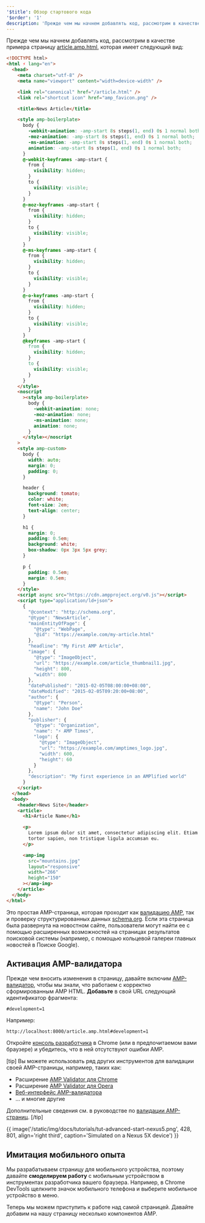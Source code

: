 ```yaml
---
'$title': Обзор стартового кода
'$order': '1'
description: 'Прежде чем мы начнем добавлять код, рассмотрим в качестве примера страницу article.amp.html, которая имеет следующий вид: ...'
---
```


Прежде чем мы начнем добавлять код, рассмотрим в качестве примера страницу [article.amp.html](https://github.com/googlecodelabs/accelerated-mobile-pages-advanced/blob/master/article.amp.html), которая имеет следующий вид:

```html
<!DOCTYPE html>
<html ⚡ lang="en">
  <head>
    <meta charset="utf-8" />
    <meta name="viewport" content="width=device-width" />

    <link rel="canonical" href="/article.html" />
    <link rel="shortcut icon" href="amp_favicon.png" />

    <title>News Article</title>

    <style amp-boilerplate>
      body {
        -webkit-animation: -amp-start 8s steps(1, end) 0s 1 normal both;
        -moz-animation: -amp-start 8s steps(1, end) 0s 1 normal both;
        -ms-animation: -amp-start 8s steps(1, end) 0s 1 normal both;
        animation: -amp-start 8s steps(1, end) 0s 1 normal both;
      }
      @-webkit-keyframes -amp-start {
        from {
          visibility: hidden;
        }
        to {
          visibility: visible;
        }
      }
      @-moz-keyframes -amp-start {
        from {
          visibility: hidden;
        }
        to {
          visibility: visible;
        }
      }
      @-ms-keyframes -amp-start {
        from {
          visibility: hidden;
        }
        to {
          visibility: visible;
        }
      }
      @-o-keyframes -amp-start {
        from {
          visibility: hidden;
        }
        to {
          visibility: visible;
        }
      }
      @keyframes -amp-start {
        from {
          visibility: hidden;
        }
        to {
          visibility: visible;
        }
      }
    </style>
    <noscript
      ><style amp-boilerplate>
        body {
          -webkit-animation: none;
          -moz-animation: none;
          -ms-animation: none;
          animation: none;
        }
      </style></noscript
    >
    <style amp-custom>
      body {
        width: auto;
        margin: 0;
        padding: 0;
      }

      header {
        background: tomato;
        color: white;
        font-size: 2em;
        text-align: center;
      }

      h1 {
        margin: 0;
        padding: 0.5em;
        background: white;
        box-shadow: 0px 3px 5px grey;
      }

      p {
        padding: 0.5em;
        margin: 0.5em;
      }
    </style>
    <script async src="https://cdn.ampproject.org/v0.js"></script>
    <script type="application/ld+json">
      {
        "@context": "http://schema.org",
        "@type": "NewsArticle",
        "mainEntityOfPage": {
          "@type": "WebPage",
          "@id": "https://example.com/my-article.html"
        },
        "headline": "My First AMP Article",
        "image": {
          "@type": "ImageObject",
          "url": "https://example.com/article_thumbnail1.jpg",
          "height": 800,
          "width": 800
        },
        "datePublished": "2015-02-05T08:00:00+08:00",
        "dateModified": "2015-02-05T09:20:00+08:00",
        "author": {
          "@type": "Person",
          "name": "John Doe"
        },
        "publisher": {
          "@type": "Organization",
          "name": "⚡ AMP Times",
          "logo": {
            "@type": "ImageObject",
            "url": "https://example.com/amptimes_logo.jpg",
            "width": 600,
            "height": 60
          }
        },
        "description": "My first experience in an AMPlified world"
      }
    </script>
  </head>
  <body>
    <header>News Site</header>
    <article>
      <h1>Article Name</h1>

      <p>
        Lorem ipsum dolor sit amet, consectetur adipiscing elit. Etiam egestas
        tortor sapien, non tristique ligula accumsan eu.
      </p>

      <amp-img
        src="mountains.jpg"
        layout="responsive"
        width="266"
        height="150"
      ></amp-img>
    </article>
  </body>
</html>
```

Это простая AMP-страница, которая проходит как [валидацию AMP](../../../../documentation/guides-and-tutorials/learn/validation-workflow/validate_amp.md), так и проверку структурированных данных [schema.org](http://schema.org/). Если эта страница была развернута на новостном сайте, пользователи могут найти ее с помощью расширенных возможностей на страницах результатов поисковой системы (например, с помощью кольцевой галереи главных новостей в Поиске Google).

## Активация AMP-валидатора

Прежде чем вносить изменения в страницу, давайте включим [AMP-валидатор](../../../../documentation/guides-and-tutorials/learn/validation-workflow/validate_amp.md), чтобы мы знали, что работаем с корректно сформированным AMP HTML. **Добавьте** в свой URL следующий идентификатор фрагмента:

```text
#development=1
```

Например:

```text
http://localhost:8000/article.amp.html#development=1
```

Откройте [консоль разработчика](https://developer.chrome.com/devtools/docs/console) в Chrome (или в предпочитаемом вами браузере) и убедитесь, что в ней отсутствуют ошибки AMP.

[tip] Вы можете использовать ряд других инструментов для валидации своей AMP-страницы, например, таких как:

- Расширение [AMP Validator для Chrome](https://chrome.google.com/webstore/detail/amp-validator/nmoffdblmcmgeicmolmhobpoocbbmknc)
- Расширение [AMP Validator для Opera](https://addons.opera.com/en-gb/extensions/details/amp-validator/)
- [Веб-интерфейс AMP-валидатора](https://validator.ampproject.org/)
- ... и многие другие

Дополнительные сведения см. в руководстве по [валидации AMP-страниц](../../../../documentation/guides-and-tutorials/learn/validation-workflow/validate_amp.md). [/tip]

{{ image('/static/img/docs/tutorials/tut-advanced-start-nexus5.png', 428, 801, align='right third', caption='Simulated on a Nexus 5X device') }}

## Имитация мобильного опыта

Мы разрабатываем страницу для мобильного устройства, поэтому давайте **смоделируем работу** с мобильным устройством в инструментах разработчика вашего браузера. Например, в Chrome DevTools щелкните значок мобильного телефона и выберите мобильное устройство в меню.

Теперь мы можем приступить к работе над самой страницей. Давайте добавим на нашу страницу несколько компонентов AMP.
